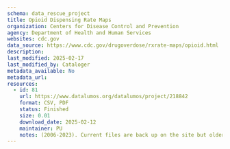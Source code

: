 ```yaml
---
schema: data_rescue_project 
title: Opioid Dispensing Rate Maps
organization: Centers for Disease Control and Prevention
agency: Department of Health and Human Services
websites: cdc.gov
data_source: https://www.cdc.gov/drugoverdose/rxrate-maps/opioid.html
description: 
last_modified: 2025-02-17
last_modified_by: Cataloger
metadata_available: No
metadata_url: 
resources:
  - id: 81
    url: https://www.datalumos.org/datalumos/project/218842
    format: CSV, PDF
    status: Finished
    size: 0.01
    download_date: 2025-02-12
    maintainer: PU
    notes: (2006-2023). Current files are back up on the site but older files are only available in their archive as HTML pages which I saved as PDFs.
---
```

